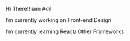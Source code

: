 Hi There!! iam Adil


I’m currently working on Front-end Design

I’m currently learning React/ Other Frameworks
